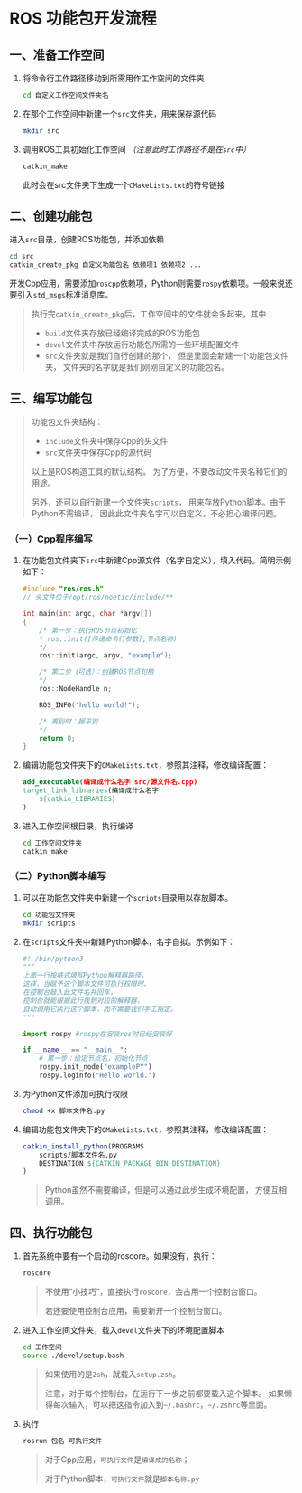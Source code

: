 # ROS 功能包开发流程
  

## 一、准备工作空间
   
1. 将命令行工作路径移动到所需用作工作空间的文件夹
   
    ```bash
    cd 自定义工作空间文件夹名
    ```

2. 在那个工作空间中新建一个`src`文件夹，用来保存源代码

    ```bash
    mkdir src
    ```

3. 调用ROS工具初始化工作空间 *（注意此时工作路径不是在`src`中）*
   
    ```bash
    catkin_make
    ```

   此时会在src文件夹下生成一个`CMakeLists.txt`的符号链接


## 二、创建功能包

进入`src`目录，创建ROS功能包，并添加依赖

```bash
cd src
catkin_create_pkg 自定义功能包名 依赖项1 依赖项2 ...
```

开发Cpp应用，需要添加`roscpp`依赖项，Python则需要`rospy`依赖项。一般来说还要引入`std_msgs`标准消息库。

> 执行完`catkin_create_pkg`后，工作空间中的文件就会多起来，其中：
> 
> - `build`文件夹存放已经编译完成的ROS功能包
> - `devel`文件夹中存放运行功能包所需的一些环境配置文件
> - `src`文件夹就是我们自行创建的那个，
>   但是里面会新建一个功能包文件夹，
>   文件夹的名字就是我们刚刚自定义的功能包名。


## 三、编写功能包

> 功能包文件夹结构：
>
> - `include`文件夹中保存Cpp的头文件
> - `src`文件夹中保存Cpp的源代码
> 
> 以上是ROS构造工具的默认结构。
> 为了方便，不要改动文件夹名和它们的用途。
> 
> 另外，还可以自行新建一个文件夹`scripts`，
> 用来存放Python脚本。由于Python不需编译，
> 因此此文件夹名字可以自定义，不必担心编译问题。

### （一）Cpp程序编写

1. 在功能包文件夹下`src`中新建Cpp源文件（名字自定义），填入代码。简明示例如下：
   
    ```cpp
    #include "ros/ros.h"
    // 头文件位于/opt/ros/noetic/include/**

    int main(int argc, char *argv[])
    {
        /* 第一步：执行ROS节点初始化
        * ros::init([传递命令行参数],节点名称)
        */
        ros::init(argc, argv, "example");

        /* 第二步（可选）：创建ROS节点句柄
        */
        ros::NodeHandle n;

        ROS_INFO("hello world!");

        /* 离别时：报平安
        */
        return 0;
    }
    ```

2. 编辑功能包文件夹下的`CMakeLists.txt`，参照其注释，修改编译配置：

    ```cmake
    add_executable(编译成什么名字 src/源文件名.cpp)
    target_link_libraries(编译成什么名字
        ${catkin_LIBRARIES}
    )
    ```

3. 进入工作空间根目录，执行编译

    ```bash
    cd 工作空间文件夹
    catkin_make
    ```

### （二）Python脚本编写

1. 可以在功能包文件夹中新建一个`scripts`目录用以存放脚本。

    ```bash
    cd 功能包文件夹
    mkdir scripts
    ```

2. 在`scripts`文件夹中新建Python脚本，名字自拟。示例如下：

    ```python
    #! /bin/python3
    """
    上面一行按格式填写Python解释器路径，
    这样，当赋予这个脚本文件可执行权限时，
    在控制台敲入此文件名并回车，
    控制台就能根据此行找到对应的解释器，
    自动调用它执行这个脚本，而不需要我们手工指定。
    """

    import rospy #rospy在安装ros时已经安装好

    if __name__ == "__main__":
        # 第一步：给定节点名，初始化节点
        rospy.init_node("examplePY")
        rospy.loginfo("Hello world.")
    ```

3. 为Python文件添加可执行权限
   
    ```bash
    chmod +x 脚本文件名.py
    ```

4. 编辑功能包文件夹下的`CMakeLists.txt`，参照其注释，修改编译配置：

    ```cmake
    catkin_install_python(PROGRAMS
        scripts/脚本文件名.py
        DESTINATION ${CATKIN_PACKAGE_BIN_DESTINATION}
    )
    ```

    > Python虽然不需要编译，但是可以通过此步生成环境配置，
    > 方便互相调用。


## 四、执行功能包

1. 首先系统中要有一个启动的roscore。如果没有，执行：
   
    ```bash
    roscore
    ```

    > 不使用“小技巧”，直接执行`roscore`，会占用一个控制台窗口。
    >
    > 若还要使用控制台应用，需要新开一个控制台窗口。

2. 进入工作空间文件夹，载入`devel`文件夹下的环境配置脚本

    ```bash
    cd 工作空间
    source ./devel/setup.bash
    ```

    > 如果使用的是`Zsh`，就载入`setup.zsh`。
    >
    > 注意，对于每个控制台，在运行下一步之前都要载入这个脚本。
    > 如果懒得每次输入，可以把这指令加入到`~/.bashrc`，`~/.zshrc`等里面。 

3. 执行
   
    ```bash
    rosrun 包名 可执行文件
    ```

    > 对于Cpp应用，`可执行文件`是`编译成的名称`；
    > 
    > 对于Python脚本，`可执行文件`就是`脚本名称.py`
